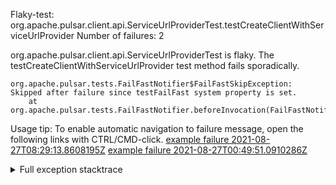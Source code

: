         
Flaky-test: org.apache.pulsar.client.api.ServiceUrlProviderTest.testCreateClientWithServiceUrlProvider
Number of failures: 2

org.apache.pulsar.client.api.ServiceUrlProviderTest is flaky. The testCreateClientWithServiceUrlProvider test method fails sporadically.

```
org.apache.pulsar.tests.FailFastNotifier$FailFastSkipException: Skipped after failure since testFailFast system property is set.
	at org.apache.pulsar.tests.FailFastNotifier.beforeInvocation(FailFastNotifier.java:88)

```

Usage tip: To enable automatic navigation to failure message, open the following links with CTRL/CMD-click.
[example failure 2021-08-27T08:29:13.8608195Z](https://github.com/apache/pulsar/runs/3441181143?check_suite_focus=true#step:9:768)
[example failure 2021-08-27T00:49:51.0910286Z](https://github.com/apache/pulsar/runs/3438608157?check_suite_focus=true#step:9:764)


<details>
<summary>Full exception stacktrace</summary>
<code><pre>
org.apache.pulsar.tests.FailFastNotifier$FailFastSkipException: Skipped after failure since testFailFast system property is set.
	at org.apache.pulsar.tests.FailFastNotifier.beforeInvocation(FailFastNotifier.java:88)

</pre></code>
</details>

